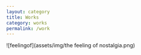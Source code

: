 ```yaml
---
layout: category
title: Works
category: works
permalink: /work
---
```



![feelingof](assets/img/the feeling of nostalgia.png)
